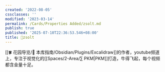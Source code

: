```yaml
---
created: '2022-08-05'
cssclasses: ''
modified: '2023-03-14'
permalink: /Cards/Properties Added/zsolt.md
publish: true
published: '2025-07-10T22:36:53.546+08:00'
title: 🧑zsolt
---
```

[[🍀 花园导览/🧰 本库指南/Obsidian/Plugins/Excalidraw]]的作者，youtube频道上，专注于视觉化的[[Spaces/2-Area/∑ PKM\|PKM]]打造，牛得飞起，每个视频都含金量十足。
